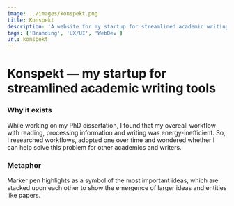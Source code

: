 ```yaml
---
image: ../images/konspekt.png
title: Konspekt
description: 'A website for my startup for streamlined academic writing tools'
tags: ['Branding', 'UX/UI', 'WebDev']
url: konspekt
---
```


# **Konspekt** — my startup for streamlined academic writing tools

### Why it exists
While working on my PhD dissertation, I found that my overeall workflow with reading, processing information and writing was energy-inefficient. So, I researched workflows, adopted one over time and wondered whether I can help solve this problem for other academics and writers.  

### Metaphor
Marker pen highlights as a symbol of the most important ideas, which are stacked upon each other to show the emergence of larger ideas and entities like papers.